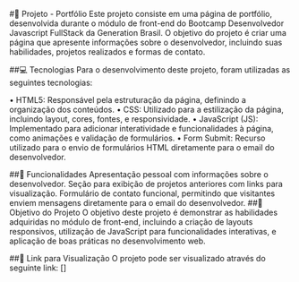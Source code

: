 #📄 Projeto - Portfólio
Este projeto consiste em uma página de portfólio, desenvolvida durante o módulo de front-end do Bootcamp Desenvolvedor Javascript FullStack da Generation Brasil. O objetivo do projeto é criar uma página que apresente informações sobre o desenvolvedor, incluindo suas habilidades, projetos realizados e formas de contato.

##💻 Tecnologias
Para o desenvolvimento deste projeto, foram utilizadas as seguintes tecnologias:

• HTML5: Responsável pela estruturação da página, definindo a organização dos conteúdos.
• CSS: Utilizado para a estilização da página, incluindo layout, cores, fontes, e responsividade.
• JavaScript (JS): Implementado para adicionar interatividade e funcionalidades à página, como animações e validação de formulários.
• Form Submit: Recurso utilizado para o envio de formulários HTML diretamente para o email do desenvolvedor.

##🚀 Funcionalidades
Apresentação pessoal com informações sobre o desenvolvedor.
Seção para exibição de projetos anteriores com links para visualização.
Formulário de contato funcional, permitindo que visitantes enviem mensagens diretamente para o email do desenvolvedor.
##🎯 Objetivo do Projeto
O objetivo deste projeto é demonstrar as habilidades adquiridas no módulo de front-end, incluindo a criação de layouts responsivos, utilização de JavaScript para funcionalidades interativas, e aplicação de boas práticas no desenvolvimento web.

##🔗 Link para Visualização
O projeto pode ser visualizado através do seguinte link: []
